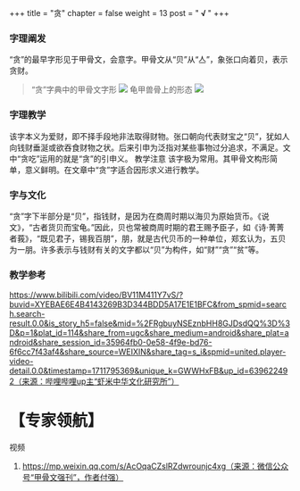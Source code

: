 +++
title = "贪"
chapter = false
weight = 13
post = "<b> √ </b>"
+++
### 字理阐发
“贪”的最早字形见于甲骨文，会意字。甲骨文从“贝”从“亼”，象张口向着贝，表示贪财。

>“贪”字典中的甲骨文字形
![](images/贪1.png)
龟甲兽骨上的形态
![](images/贪2.png)
### 字理教学
该字本义为爱财，即不择手段地非法取得财物。张口朝向代表财宝之“贝”，犹如人向钱财垂涎或欲吞食财物之状。后来引申为泛指对某些事物过分追求，不满足。文中“贪吃”运用的就是“贪”的引申义。
教学注意
该字极为常用。其甲骨文构形简单，意义鲜明。在文章中“贪”字适合因形求义进行教学。
### 字与文化
“贪”字下半部分是“贝”，指钱财，是因为在商周时期以海贝为原始货币。《说文》，“古者货贝而宝龟。”因此，贝也常被商周时期的君王赐予臣子，如《诗·菁菁者莪》，“既见君子，锡我百朋”，朋，就是古代贝币的一种单位，郑玄认为，五贝为一朋。许多表示与钱财有关的文字都以“贝”为构件，如“财”“贪”“贫”等。
### 教学参考
https://www.bilibili.com/video/BV11M411Y7vS/?buvid=XYEBAE6E4B4143269B3D344BDD5A17E1E1BFC&from_spmid=search.search-result.0.0&is_story_h5=false&mid=%2FRgbuyNSEznbHH8GJDsdQQ%3D%3D&p=1&plat_id=114&share_from=ugc&share_medium=android&share_plat=android&share_session_id=35964fb0-0e58-4f9e-bd76-6f6cc7f43af4&share_source=WEIXIN&share_tag=s_i&spmid=united.player-video-detail.0.0&timestamp=1711795369&unique_k=GWWHxFB&up_id=639622492（来源：哔哩哔哩up主“虾米中华文化研究所”）
# 【专家领航】
视频
1. https://mp.weixin.qq.com/s/AcOqaCZslRZdwrounjc4xg（来源：微信公众号“甲骨文强刊”，作者付强）
